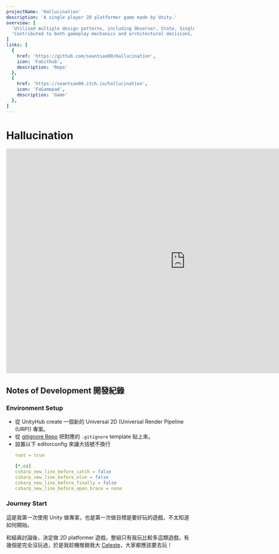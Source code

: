 ```yaml
---
projectName: 'Hallucination'
description: 'A single player 2D platformer game made by Unity.'
overview: [
  'Utilized multiple design patterns, including Observer, State, Singleton, Event-Driven Architecture, Command, Component, and Prototype, to create a well-organized and scalable codebase.',
  'Contributed to both gameplay mechanics and architectural decisions, ensuring smooth development and extensibility.'
]
links: [
  {
    href: 'https://github.com/seantsao00/Hallucination',
    icon: 'FaGithub',
    description: 'Repo'
  },
  {
    href: 'https://seantsao00.itch.io/hallucination',
    icon: 'FaGamepad',
    description: 'Game'
  },
]
---
```


<!-- ([`remark-toc`](https://github.com/remarkjs/remark-toc)). -->

# Hallucination
<iframe frameborder="0" src="https://itch.io/embed-upload/12351752?color=333333" allowfullscreen="" width="960" height="603"><a href="https://seantsao00.itch.io/hallucination">Play GP 2024 Group 12 - Hallucination on itch.io</a></iframe>

## Notes of Development 開發紀錄

### Environment Setup
- 從 UnityHub create 一個新的 Universal 2D (Universal Render Pipeline (URP)) 專案。
- 從 [gitignore Repo](https://github.com/github/gitignore) 把對應的 `.gitignore` template 貼上來。
- 設置以下 editorconfig 來讓大括號不換行
  ```yaml
  root = true

  [*.cs]
  csharp_new_line_before_catch = false
  csharp_new_line_before_else = false
  csharp_new_line_before_finally = false
  csharp_new_line_before_open_brace = none
  ```

### Journey Start
這是我第一次使用 Unity 做專案，也是第一次做目標是要好玩的遊戲，不太知道如何開始。

和組員討論後，決定做 2D platformer 遊戲，整組只有我玩比較多這類遊戲，有幾個是完全沒玩過，於是我趁機推銷我大 [Celeste](https://store.steampowered.com/app/504230/Celeste/)，大家都應該要去玩！


